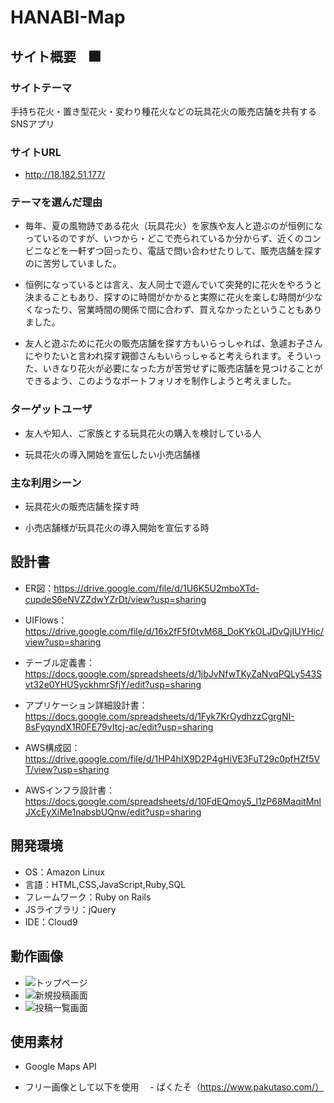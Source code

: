 # HANABI-Map

## サイト概要　🎆
### サイトテーマ
手持ち花火・置き型花火・変わり種花火などの玩具花火の販売店舗を共有するSNSアプリ

### サイトURL
- http://18.182.51.177/

### テーマを選んだ理由
- 毎年、夏の風物詩である花火（玩具花火）を家族や友人と遊ぶのが恒例になっているのですが、いつから・どこで売られているか分からず、近くのコンビニなどを一軒ずつ回ったり、電話で問い合わせたりして、販売店舗を探すのに苦労していました。

- 恒例になっているとは言え、友人同士で遊んでいて突発的に花火をやろうと決まることもあり、探すのに時間がかかると実際に花火を楽しむ時間が少なくなったり、営業時間の関係で間に合わず、買えなかったということもありました。

- 友人と遊ぶために花火の販売店舗を探す方もいらっしゃれば、急遽お子さんにやりたいと言われ探す親御さんもいらっしゃると考えられます。そういった、いきなり花火が必要になった方が苦労せずに販売店舗を見つけることができるよう、このようなポートフォリオを制作しようと考えました。


### ターゲットユーザ
- 友人や知人、ご家族とする玩具花火の購入を検討している人

- 玩具花火の導入開始を宣伝したい小売店舗様
### 主な利用シーン
- 玩具花火の販売店舗を探す時

- 小売店舗様が玩具花火の導入開始を宣伝する時
## 設計書
 - ER図：https://drive.google.com/file/d/1U6K5U2mboXTd-cupdeS6eNVZZdwYZrDt/view?usp=sharing
 - UIFlows：https://drive.google.com/file/d/16x2fF5f0tvM68_DoKYkOLJDvQjIUYHic/view?usp=sharing
 - テーブル定義書：https://docs.google.com/spreadsheets/d/1jbJvNfwTKyZaNvqPQLy543Svt32e0YHUSyckhmrSfjY/edit?usp=sharing
 - アプリケーション詳細設計書：https://docs.google.com/spreadsheets/d/1Fyk7KrOydhzzCgrgNI-8sFyqyndX1R0FE79vItcj-ac/edit?usp=sharing
 
 - AWS構成図：https://drive.google.com/file/d/1HP4hIX9D2P4gHiVE3FuT29c0pfHZf5VT/view?usp=sharing
 - AWSインフラ設計書：https://docs.google.com/spreadsheets/d/10FdEQmoy5_l1zP68MaqitMnlJXcEyXiMe1nabsbUQnw/edit?usp=sharing
## 開発環境
- OS：Amazon Linux
- 言語：HTML,CSS,JavaScript,Ruby,SQL
- フレームワーク：Ruby on Rails
- JSライブラリ：jQuery
- IDE：Cloud9

## 動作画像
- ![トップページ](/images/top-page.png)
- ![新規投稿画面](/images/new-page.png)
- ![投稿一覧画面](/images/post-index-page.png)

## 使用素材
- Google Maps API

- フリー画像として以下を使用
　- ぱくたそ（https://www.pakutaso.com/）
